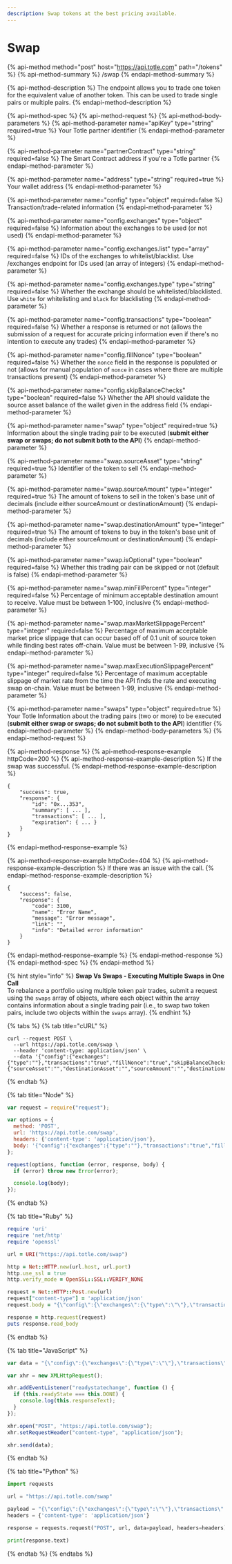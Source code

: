 ```yaml
---
description: Swap tokens at the best pricing available.
---
```


# Swap

{% api-method method="post" host="https://api.totle.com" path="/tokens" %}
{% api-method-summary %}
/swap
{% endapi-method-summary %}

{% api-method-description %}
The endpoint allows you to trade one token for the equivalent value of another token. This can be used to trade single pairs or multiple pairs.
{% endapi-method-description %}

{% api-method-spec %}
{% api-method-request %}
{% api-method-body-parameters %}
{% api-method-parameter name="apiKey" type="string" required=true %}
Your Totle partner identifier
{% endapi-method-parameter %}

{% api-method-parameter name="partnerContract" type="string" required=false %}
The Smart Contract address if you're a Totle partner
{% endapi-method-parameter %}

{% api-method-parameter name="address" type="string" required=true %}
Your wallet address
{% endapi-method-parameter %}

{% api-method-parameter name="config" type="object" required=false %}
Transaction/trade-related information
{% endapi-method-parameter %}

{% api-method-parameter name="config.exchanges" type="object" required=false %}
Information about the exchanges to be used \(or not used\)
{% endapi-method-parameter %}

{% api-method-parameter name="config.exchanges.list" type="array" required=false %}
IDs of the exchanges to whitelist/blacklist. Use /exchanges endpoint for IDs used \(an array of integers\)
{% endapi-method-parameter %}

{% api-method-parameter name="config.exchanges.type" type="string" required=false %}
Whether the exchange should be whitelisted/blacklisted. Use `white` for whitelisting and `black` for blacklisting
{% endapi-method-parameter %}

{% api-method-parameter name="config.transactions" type="boolean" required=false %}
Whether a response is returned or not \(allows the submission of a request for accurate pricing information even if there's no intention to execute any trades\)
{% endapi-method-parameter %}

{% api-method-parameter name="config.fillNonce" type="boolean" required=false %}
Whether the `nonce` field in the response is populated or not \(allows for manual population of `nonce` in cases where there are multiple transactions present\)
{% endapi-method-parameter %}

{% api-method-parameter name="config.skipBalanceChecks" type="boolean" required=false %}
Whether the API should validate the source asset balance of the wallet given in the address field
{% endapi-method-parameter %}

{% api-method-parameter name="swap" type="object" required=true %}
Information about the single trading pair to be executed \(**submit either swap or swaps; do not submit both to the API**\)
{% endapi-method-parameter %}

{% api-method-parameter name="swap.sourceAsset" type="string" required=true %}
Identifier of the token to sell
{% endapi-method-parameter %}

{% api-method-parameter name="swap.sourceAmount" type="integer" required=true %}
The amount of tokens to sell in the token's base unit of decimals \(include either sourceAmount or destinationAmount\)
{% endapi-method-parameter %}

{% api-method-parameter name="swap.destinationAmount" type="integer" required=true %}
The amount of tokens to buy in the token's base unit of decimals \(include either sourceAmount or destinationAmount\) 
{% endapi-method-parameter %}

{% api-method-parameter name="swap.isOptional" type="boolean" required=false %}
Whether this trading pair can be skipped or not \(default is false\)
{% endapi-method-parameter %}

{% api-method-parameter name="swap.minFillPercent" type="integer" required=false %}
Percentage of minimum acceptable destination amount to receive. Value must be between 1-100, inclusive
{% endapi-method-parameter %}

{% api-method-parameter name="swap.maxMarketSlippagePercent" type="integer" required=false %}
Percentage of maximum acceptable market price slippage that can occur based off of 0.1 unit of source token while finding best rates off-chain. Value must be between 1-99, inclusive
{% endapi-method-parameter %}

{% api-method-parameter name="swap.maxExecutionSlippagePercent" type="integer" required=false %}
Percentage of maximum acceptable slippage of market rate from the time the API finds the rate and executing swap on-chain. Value must be between 1-99, inclusive
{% endapi-method-parameter %}

{% api-method-parameter name="swaps" type="object" required=true %}
Your Totle Information about the trading pairs \(two or more\) to be executed \(**submit either swap or swaps; do not submit both to the API**\) identifier
{% endapi-method-parameter %}
{% endapi-method-body-parameters %}
{% endapi-method-request %}

{% api-method-response %}
{% api-method-response-example httpCode=200 %}
{% api-method-response-example-description %}
If the swap was successful.
{% endapi-method-response-example-description %}

```
{
    "success": true,
    "response": {
        "id": "0x...353",
        "summary": [ ... ],
        "transactions": [ ... ],
        "expiration": { ... }
    }
}
```
{% endapi-method-response-example %}

{% api-method-response-example httpCode=404 %}
{% api-method-response-example-description %}
If there was an issue with the call. 
{% endapi-method-response-example-description %}

```
{
    "success": false,
    "response": {
        "code": 3100,
        "name": "Error Name",
        "message": "Error message",
        "link": "",
        "info": "Detailed error information"
    }
}
```
{% endapi-method-response-example %}
{% endapi-method-response %}
{% endapi-method-spec %}
{% endapi-method %}

{% hint style="info" %}
**Swap Vs Swaps - Executing Multiple Swaps in One Call**  
To rebalance a portfolio using multiple token pair trades, submit a request using the `swaps` array of objects, where each object within the array contains information about a single trading pair \(i.e., to swap two token pairs, include two objects within the `swaps` array\).
{% endhint %}

{% tabs %}
{% tab title="cURL" %}
```text
curl --request POST \
  --url https://api.totle.com/swap \
  --header 'content-type: application/json' \
  --data '{"config":{"exchanges":{"type":""},"transactions":"true","fillNonce":"true","skipBalanceChecks":"false"},"swap":{"sourceAsset":"","destinationAsset":"","sourceAmount":"","destinationAmount":"","isOptional":"false","minFillPercent":"","maxMarketSlippagePercent":"10","maxExecutionSlippagePercent":"3"}}'
```
{% endtab %}

{% tab title="Node" %}
```javascript
var request = require("request");

var options = {
  method: 'POST',
  url: 'https://api.totle.com/swap',
  headers: {'content-type': 'application/json'},
  body: '{"config":{"exchanges":{"type":""},"transactions":"true","fillNonce":"true","skipBalanceChecks":"false"},"swap":{"sourceAsset":"","destinationAsset":"","sourceAmount":"","destinationAmount":"","isOptional":"false","minFillPercent":"","maxMarketSlippagePercent":"10","maxExecutionSlippagePercent":"3"}}'
};

request(options, function (error, response, body) {
  if (error) throw new Error(error);

  console.log(body);
});
```
{% endtab %}

{% tab title="Ruby" %}
```ruby
require 'uri'
require 'net/http'
require 'openssl'

url = URI("https://api.totle.com/swap")

http = Net::HTTP.new(url.host, url.port)
http.use_ssl = true
http.verify_mode = OpenSSL::SSL::VERIFY_NONE

request = Net::HTTP::Post.new(url)
request["content-type"] = 'application/json'
request.body = "{\"config\":{\"exchanges\":{\"type\":\"\"},\"transactions\":\"true\",\"fillNonce\":\"true\",\"skipBalanceChecks\":\"false\"},\"swap\":{\"sourceAsset\":\"\",\"destinationAsset\":\"\",\"sourceAmount\":\"\",\"destinationAmount\":\"\",\"isOptional\":\"false\",\"minFillPercent\":\"\",\"maxMarketSlippagePercent\":\"10\",\"maxExecutionSlippagePercent\":\"3\"}}"

response = http.request(request)
puts response.read_body

```
{% endtab %}

{% tab title="JavaScript" %}
```javascript
var data = "{\"config\":{\"exchanges\":{\"type\":\"\"},\"transactions\":\"true\",\"fillNonce\":\"true\",\"skipBalanceChecks\":\"false\"},\"swap\":{\"sourceAsset\":\"\",\"destinationAsset\":\"\",\"sourceAmount\":\"\",\"destinationAmount\":\"\",\"isOptional\":\"false\",\"minFillPercent\":\"\",\"maxMarketSlippagePercent\":\"10\",\"maxExecutionSlippagePercent\":\"3\"}}";

var xhr = new XMLHttpRequest();

xhr.addEventListener("readystatechange", function () {
  if (this.readyState === this.DONE) {
    console.log(this.responseText);
  }
});

xhr.open("POST", "https://api.totle.com/swap");
xhr.setRequestHeader("content-type", "application/json");

xhr.send(data);
```
{% endtab %}

{% tab title="Python" %}
```python
import requests

url = "https://api.totle.com/swap"

payload = "{\"config\":{\"exchanges\":{\"type\":\"\"},\"transactions\":\"true\",\"fillNonce\":\"true\",\"skipBalanceChecks\":\"false\"},\"swap\":{\"sourceAsset\":\"\",\"destinationAsset\":\"\",\"sourceAmount\":\"\",\"destinationAmount\":\"\",\"isOptional\":\"false\",\"minFillPercent\":\"\",\"maxMarketSlippagePercent\":\"10\",\"maxExecutionSlippagePercent\":\"3\"}}"
headers = {'content-type': 'application/json'}

response = requests.request("POST", url, data=payload, headers=headers)

print(response.text)

```
{% endtab %}
{% endtabs %}

